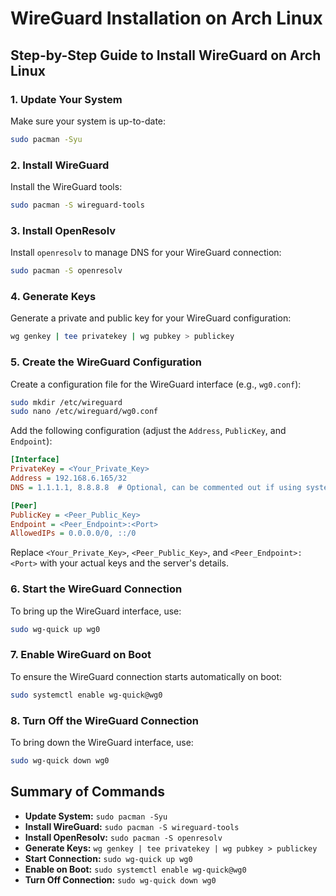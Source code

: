 # WireGuard Installation on Arch Linux

## Step-by-Step Guide to Install WireGuard on Arch Linux

### 1. Update Your System

Make sure your system is up-to-date:

```bash
sudo pacman -Syu
```

### 2. Install WireGuard

Install the WireGuard tools:

```bash
sudo pacman -S wireguard-tools
```

### 3. Install OpenResolv

Install `openresolv` to manage DNS for your WireGuard connection:

```bash
sudo pacman -S openresolv
```

### 4. Generate Keys

Generate a private and public key for your WireGuard configuration:

```bash
wg genkey | tee privatekey | wg pubkey > publickey
```

### 5. Create the WireGuard Configuration

Create a configuration file for the WireGuard interface (e.g., `wg0.conf`):

```bash
sudo mkdir /etc/wireguard
sudo nano /etc/wireguard/wg0.conf
```

Add the following configuration (adjust the `Address`, `PublicKey`, and `Endpoint`):

```ini
[Interface]
PrivateKey = <Your_Private_Key>
Address = 192.168.6.165/32
DNS = 1.1.1.1, 8.8.8.8  # Optional, can be commented out if using systemd-resolved

[Peer]
PublicKey = <Peer_Public_Key>
Endpoint = <Peer_Endpoint>:<Port>
AllowedIPs = 0.0.0.0/0, ::/0
```

Replace `<Your_Private_Key>`, `<Peer_Public_Key>`, and `<Peer_Endpoint>:<Port>` with your actual keys and the server's details.

### 6. Start the WireGuard Connection

To bring up the WireGuard interface, use:

```bash
sudo wg-quick up wg0
```

### 7. Enable WireGuard on Boot

To ensure the WireGuard connection starts automatically on boot:

```bash
sudo systemctl enable wg-quick@wg0
```

### 8. Turn Off the WireGuard Connection

To bring down the WireGuard interface, use:

```bash
sudo wg-quick down wg0
```

## Summary of Commands

- **Update System:** `sudo pacman -Syu`
- **Install WireGuard:** `sudo pacman -S wireguard-tools`
- **Install OpenResolv:** `sudo pacman -S openresolv`
- **Generate Keys:** `wg genkey | tee privatekey | wg pubkey > publickey`
- **Start Connection:** `sudo wg-quick up wg0`
- **Enable on Boot:** `sudo systemctl enable wg-quick@wg0`
- **Turn Off Connection:** `sudo wg-quick down wg0`
